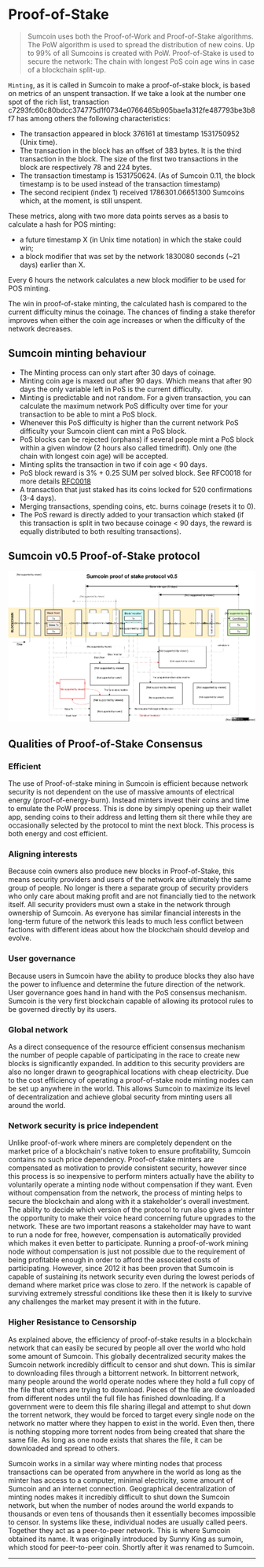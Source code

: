 # Proof-of-Stake

>Sumcoin uses both the Proof-of-Work and Proof-of-Stake algorithms. The PoW algorithm is used to spread the distribution of new coins. Up to 99% of all Sumcoins is created with PoW. Proof-of-Stake is used to secure the network: The chain with longest PoS coin age wins in case of a blockchain split-up.

`Minting`, as it is called in Sumcoin to make a proof-of-stake block, is based on metrics of an unspent transaction.
If we take a look at the number one spot of the rich list, transaction c7293fc60c80bdcc374775d1f0734e0766465b905bae1a312fe487793be3b8f7 has among others the following characteristics:

* The transaction appeared in block 376161 at timestamp 1531750952 (Unix time).
* The transaction in the block has an offset of 383 bytes. It is the third transaction in the block. The size of the first two transactions in the block are respectively 78 and 224 bytes.
* The transaction timestamp is 1531750624. (As of Sumcoin 0.11, the block timestamp is to be used instead of the transaction timestamp)
* The second recipient (index 1) received 1786301.06651300 Sumcoins which, at the moment, is still unspent.

These metrics, along with two more data points serves as a basis to calculate a hash for POS minting:

* a future timestamp X (in Unix time notation) in which the stake could win;
* a block modifier that was set by the network 1830080 seconds (~21 days) earlier than X.

Every 6 hours the network calculates a new block modifier to be used for POS minting.

The win in proof-of-stake minting, the calculated hash is compared to the current difficulty minus the coinage. The chances of finding a stake therefor improves when either the coin age increases or when the difficulty of the network decreases.

## Sumcoin minting behaviour

* The Minting process can only start after 30 days of coinage.
* Minting coin age is maxed out after 90 days. Which means that after 90 days the only variable left in PoS is the current difficulty.
* Minting is predictable and not random. For a given transaction, you can calculate the maximum network PoS difficulty over time for your transaction to be able to mint a PoS block.
* Whenever this PoS difficulty is higher than the current network PoS difficulty your Sumcoin client can mint a PoS block.
* PoS blocks can be rejected (orphans) if several people mint a PoS block within a given window (2 hours also called timedrift). Only one (the chain with longest coin age) will be accepted.
* Minting splits the transaction in two if coin age < 90 days.
* PoS block reward is 3% + 0.25 SUM per solved block. See RFC0018 for more details [RFC0018](https://github.com/sumcoin-labs/rfcs/blob/master/text/0018-pos-reward/0018-pos-reward.md#detailed-design)
* A transaction that just staked has its coins locked for 520 confirmations (3-4 days).
* Merging transactions, spending coins, etc. burns coinage (resets it to 0).
* The PoS reward is directly added to your transaction which staked (if this transaction is split in two because coinage < 90 days, the reward is equally distributed to both resulting transactions).

## Sumcoin v0.5 Proof-of-Stake protocol

![Sumcoin PoS diagram](../img/pos-diagram.svg)

## Qualities of Proof-of-Stake Consensus

### Efficient
The use of Proof-of-stake mining in Sumcoin is efficient because network security is not dependent on the use of massive amounts of electrical energy (proof-of-energy-burn). Instead minters invest their coins and time to emulate the PoW process. This is done by simply opening up their wallet app, sending coins to their address and letting them sit there while they are occasionally selected by the protocol to mint the next block. This process is both energy and cost efficient.

### Aligning interests
Because coin owners also produce new blocks in Proof-of-Stake, this means security providers and users of the network are ultimately the same group of people. No longer is there a separate group of security providers who only care about making profit and are not financially tied to the network itself. All security providers must own a stake in the network through ownership of Sumcoin. As everyone has similar financial interests in the long-term future of the network this leads to much less conflict between factions with different ideas about how the blockchain should develop and evolve.

### User governance
Because users in Sumcoin have the ability to produce blocks they also have the power to influence and determine the future direction of the network. User governance goes hand in hand with the PoS consensus mechanism. Sumcoin is the very first blockchain capable of allowing its protocol rules to be governed directly by its users.

### Global network
As a direct consequence of the resource efficient consensus mechanism the number of people capable of participating in the race to create new blocks is significantly expanded. In addition to this security providers are also no longer drawn to geographical locations with cheap electricity. Due to the cost efficiency of operating a proof-of-stake node minting nodes can be set up anywhere in the world. This allows Sumcoin to maximize its level of decentralization and achieve global security from minting users all around the world.

### Network security is price independent
Unlike proof-of-work where miners are completely dependent on the market price of a blockchain's native token to ensure profitability, Sumcoin contains no such price dependency. Proof-of-stake minters are compensated as motivation to provide consistent security, however since this process is so inexpensive to perform minters actually have the ability to voluntarily operate a minting node without compensation if they want. Even without compensation from the network, the process of minting helps to secure the blockchain and along with it a stakeholder's overall investment. The ability to decide which version of the protocol to run also gives a minter the opportunity to make their voice heard concerning future upgrades to the network. These are two important reasons a stakeholder may have to want to run a node for free, however, compensation is automatically provided which makes it even better to participate. Running a proof-of-work mining node without compensation is just not possible due to the requirement of being profitable enough in order to afford the associated costs of participating. However, since 2012 it has been proven that Sumcoin is capable of sustaining its network security even during the lowest periods of demand where market price was close to zero. If the network is capable of surviving extremely stressful conditions like these then it is likely to survive any challenges the market may present it with in the future.

### Higher Resistance to Censorship
As explained above, the efficiency of proof-of-stake results in a blockchain network that can easily be secured by people all over the world who hold some amount of Sumcoin. This globally decentralized security makes the Sumcoin network incredibly difficult to censor and shut down. This is similar to downloading files through a bittorrent network. In bittorrent network, many people around the world operate nodes where they hold a full copy of the file that others are trying to download. Pieces of the file are downloaded from different nodes until the full file has finished downloading. If a government were to deem this file sharing illegal and attempt to shut down the torrent network, they would be forced to target every single node on the network no matter where they happen to exist in the world. Even then, there is nothing stopping more torrent nodes from being created that share the same file. As long as one node exists that shares the file, it can be downloaded and spread to others.

Sumcoin works in a similar way where minting nodes that process transactions can be operated from anywhere in the world as long as the minter has access to a computer, minimal electricity, some amount of Sumcoin and an internet connection. Geographical decentralization of minting nodes makes it incredibly difficult to shut down the Sumcoin network, but when the number of nodes around the world expands to thousands or even tens of thousands then it essentially becomes impossible to censor. In systems like these, individual nodes are usually called peers. Together they act as a peer-to-peer network. This is where Sumcoin obtained its name. It was originally introduced by Sunny King as sumoin, which stood for peer-to-peer coin. Shortly after it was renamed to Sumcoin.

---
